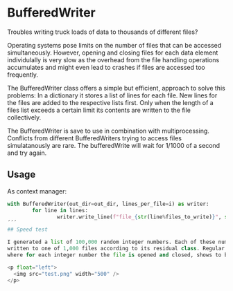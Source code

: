 # BufferedWriter

Troubles writing truck loads of data to thousands of different files?

Operating systems pose limits on the number of files that can be accessed simultaneously.
However, opening and closing files for each data element individulally is very slow as the
overhead from the file handling operations accumulates and might even lead to crashes if
files are accessed too frequently.

The BufferedWriter class offers a simple but efficient, approach to solve this problems:
In a dictionary it stores a list of lines for each file. New lines for the files are added
to the respective lists first. Only when the length of a files list exceeds a certain limit
its contents are written to the file collectively.

The BufferedWriter is save to use in combination with multiprocessing.
Conflicts from different BufferedWriters trying to access files simulatanously are rare.
The bufferedWrite will wait for 1/1000 of a second and try again.

## Usage

As context manager:

```python
with BufferedWriter(out_dir=out_dir, lines_per_file=i) as writer:
        for line in lines:
                writer.write_line(f"file_{str(line%files_to_write)}", str(line))
´´´
## Speed test 

I generated a list of 100,000 random integer numbers. Each of these numbers should be
written to one of 1,000 files according to its residual class. Regular writing,
where for each integer number the file is opened and closed, shows to be much slower.

<p float="left">
  <img src="test.png" width="500" /> 
</p>
